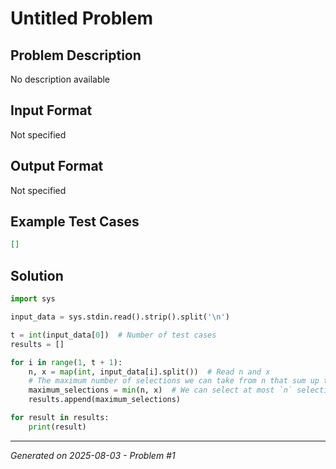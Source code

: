 # Untitled Problem

## Problem Description
No description available

## Input Format
Not specified

## Output Format
Not specified

## Example Test Cases
```json
[]
```

## Solution
```python
import sys

input_data = sys.stdin.read().strip().split('\n')

t = int(input_data[0])  # Number of test cases
results = []

for i in range(1, t + 1):
    n, x = map(int, input_data[i].split())  # Read n and x
    # The maximum number of selections we can take from n that sum up to x is using only 1 per selection
    maximum_selections = min(n, x)  # We can select at most `n` selections and cannot exceed `x`
    results.append(maximum_selections)

for result in results:
    print(result)
```

---
*Generated on 2025-08-03 - Problem #1*